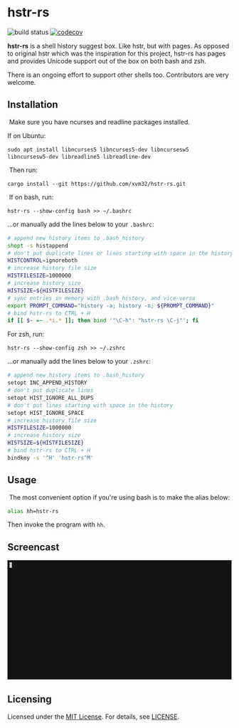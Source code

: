 # hstr-rs

![build status](https://github.com/xvm32/hstr-rs/workflows/CI/badge.svg) [![codecov](https://codecov.io/gh/xvm32/hstr-rs/branch/master/graph/badge.svg?token=0BZM100XU5)](https://codecov.io/gh/xvm32/hstr-rs)

**hstr-rs** is a shell history suggest box. Like hstr, but with pages. As opposed to original hstr which was the inspiration for this project, hstr-rs has pages and provides Unicode support out of the box on both bash and zsh.

There is an ongoing effort to support other shells too. Contributors are very welcome.
​
## Installation
​
Make sure you have ncurses and readline packages installed.

If on Ubuntu:
​
```
sudo apt install libncurses5 libncurses5-dev libncursesw5 libncursesw5-dev libreadline5 libreadline-dev
```
​
Then run:
​
```
cargo install --git https://github.com/xvm32/hstr-rs.git
```
​
If on bash, run:

```
hstr-rs --show-config bash >> ~/.bashrc
```

...or manually add the lines below to your `.bashrc`:

```sh
# append new history items to .bash_history
shopt -s histappend
# don't put duplicate lines or lines starting with space in the history
HISTCONTROL=ignoreboth
# increase history file size
HISTFILESIZE=1000000
# increase history size
HISTSIZE=${HISTFILESIZE}
# sync entries in memory with .bash_history, and vice-versa
export PROMPT_COMMAND="history -a; history -n; ${PROMPT_COMMAND}"
# bind hstr-rs to CTRL + H
if [[ $- =~ .*i.* ]]; then bind '"\C-h": "hstr-rs \C-j"'; fi
```

For zsh, run:

```
hstr-rs --show-config zsh >> ~/.zshrc
```
...or manually add the lines below to your `.zshrc`:

```sh
# append new history items to .bash_history
setopt INC_APPEND_HISTORY
# don't put duplicate lines
setopt HIST_IGNORE_ALL_DUPS
# don't put lines starting with space in the history
setopt HIST_IGNORE_SPACE
# increase history file size
HISTFILESIZE=1000000
# increase history size
HISTSIZE=${HISTFILESIZE}
# bind hstr-rs to CTRL + H
bindkey -s '^H' 'hstr-rs^M'
```

## Usage
​
The most convenient option if you're using bash is to make the alias below:

```sh
alias hh=hstr-rs
```

Then invoke the program with `hh`.

## Screencast

![screenshot](hstr-rs.gif)

## Licensing

Licensed under the [MIT License](https://opensource.org/licenses/MIT). For details, see [LICENSE](https://github.com/xvm32/hstr-rs/blob/master/LICENSE).
